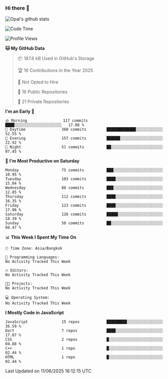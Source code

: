 ### Hi there 👋

![Opal's github stats](https://github-readme-stats.vercel.app/api?username=coolkidneversleep&count_private=true&show_icons=true&theme=radical)


<!--START_SECTION:waka-->
![Code Time](http://img.shields.io/badge/Code%20Time-64%20hrs%2038%20mins-blue)

![Profile Views](http://img.shields.io/badge/Profile%20Views-0-blue)

**🐱 My GitHub Data** 

> 📦 187.6 kB Used in GitHub's Storage 
 > 
> 🏆 16 Contributions in the Year 2025
 > 
> 🚫 Not Opted to Hire
 > 
> 📜 16 Public Repositories 
 > 
> 🔑 21 Private Repositories 
 > 
**I'm an Early 🐤** 

```text
🌞 Morning                117 commits         ████░░░░░░░░░░░░░░░░░░░░░   17.08 % 
🌆 Daytime                360 commits         █████████████░░░░░░░░░░░░   52.55 % 
🌃 Evening                157 commits         ██████░░░░░░░░░░░░░░░░░░░   22.92 % 
🌙 Night                  51 commits          ██░░░░░░░░░░░░░░░░░░░░░░░   07.45 % 
```
📅 **I'm Most Productive on Saturday** 

```text
Monday                   75 commits          ███░░░░░░░░░░░░░░░░░░░░░░   10.95 % 
Tuesday                  103 commits         ████░░░░░░░░░░░░░░░░░░░░░   15.04 % 
Wednesday                88 commits          ███░░░░░░░░░░░░░░░░░░░░░░   12.85 % 
Thursday                 112 commits         ████░░░░░░░░░░░░░░░░░░░░░   16.35 % 
Friday                   123 commits         ████░░░░░░░░░░░░░░░░░░░░░   17.96 % 
Saturday                 126 commits         █████░░░░░░░░░░░░░░░░░░░░   18.39 % 
Sunday                   58 commits          ██░░░░░░░░░░░░░░░░░░░░░░░   08.47 % 
```


📊 **This Week I Spent My Time On** 

```text
🕑︎ Time Zone: Asia/Bangkok

💬 Programming Languages: 
No Activity Tracked This Week

🔥 Editors: 
No Activity Tracked This Week

🐱‍💻 Projects: 
No Activity Tracked This Week

💻 Operating System: 
No Activity Tracked This Week
```

**I Mostly Code in JavaScript** 

```text
JavaScript               15 repos            █████████░░░░░░░░░░░░░░░░   36.59 % 
Dart                     7 repos             ████░░░░░░░░░░░░░░░░░░░░░   17.07 % 
CSS                      2 repos             █░░░░░░░░░░░░░░░░░░░░░░░░   04.88 % 
C++                      1 repo              █░░░░░░░░░░░░░░░░░░░░░░░░   02.44 % 
HTML                     1 repo              █░░░░░░░░░░░░░░░░░░░░░░░░   02.44 % 
```




 Last Updated on 11/06/2025 16:12:15 UTC
<!--END_SECTION:waka-->
